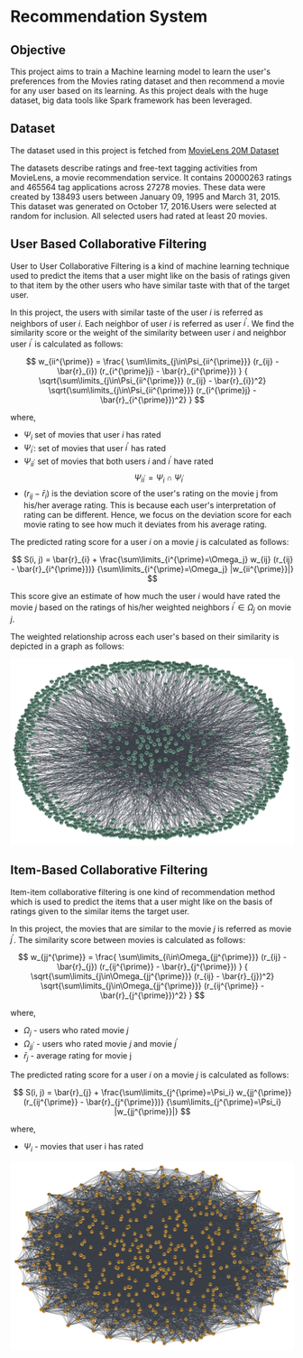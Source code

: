 # Recommendation System


## Objective


This project aims to train a Machine learning model to learn the user's preferences from the Movies rating dataset and then recommend a movie for any user based on its learning. As this project deals with the huge dataset, big data tools like Spark framework has been leveraged.

## Dataset

The dataset used in this project is fetched from [MovieLens 20M Dataset](https://www.kaggle.com/datasets/grouplens/movielens-20m-dataset)

The datasets describe ratings and free-text tagging activities from MovieLens, a movie recommendation service. It contains 20000263 ratings and 465564 tag applications across 27278 movies. These data were created by 138493 users between January 09, 1995 and March 31, 2015. This dataset was generated on October 17, 2016.Users were selected at random for inclusion. All selected users had rated at least 20 movies.

## User Based Collaborative Filtering

User to User Collaborative Filtering is a kind of machine learning technique used to predict the items that a user  might like on the basis of ratings given to that item by the other users who have similar taste with that of the target user.

In this project, the users with similar taste of the user $i$ is referred as neighbors of user $i$. Each neighbor of user $i$ is referred as user $i^{\prime}$. We find the similarity score or the weight of the similarity between user $i$ and neighbor user $i^{\prime}$ is calculated as follows:

$$
w_{ii^{\prime}} =
    \frac{
            \sum\limits_{j\in\Psi_{ii^{\prime}}}
            (r_{ij} - \bar{r}_{i})
            (r_{i^{\prime}j} - \bar{r}_{i^{\prime}})
         }
         {
            \sqrt{\sum\limits_{j\in\Psi_{ii^{\prime}}} (r_{ij} - \bar{r}_{i})^2}
            \sqrt{\sum\limits_{j\in\Psi_{ii^{\prime}}} (r_{i^{\prime}j} - \bar{r}_{i^{\prime}})^2}
        }
$$

where,
* $\Psi_{i}$ set of movies that user $i$ has rated
* $\Psi_{i^{\prime}}$: set of movies that user $i^{\prime}$ has rated
* $\Psi_{ii^{\prime}}$ set of movies that both users $i$ and $i^{\prime}$ have rated
$$\Psi_{ii^{\prime}} = \Psi_{i} \cap \Psi_{i^{\prime}}$$
* $(r_{ij} - \bar{r}_{i})$ is the deviation score of the user's rating on the movie j from his/her average rating. This is because each user's interpretation of rating can be different. Hence, we focus on the deviation score for each movie rating to see how much it deviates from his average rating. 

The predicted rating score for a user $i$ on a movie $j$ is calculated as follows:

$$
S(i, j) = \bar{r}_{i} +
          \frac{\sum\limits_{i^{\prime}=\Omega_j}
          w_{ij} (r_{ij} - \bar{r}_{i^{\prime}})}
         {\sum\limits_{i^{\prime}=\Omega_j} |w_{ii^{\prime}}|}
$$

This score give an estimate of how much the user $i$ would have rated the movie $j$ based on the ratings of his/her weighted neighbors $i^{\prime} \in \Omega_{j}$ on movie $j$. 

The weighted relationship across each user's based on their similarity is depicted in a graph as follows:

![user-user-relationship-img](images/users_relationship.png)

## Item-Based Collaborative Filtering

Item-item collaborative filtering is one kind of recommendation method which is used to predict the items that a user  might like on the basis of ratings given to the similar items the target user. 

In this project, the movies that are similar to the movie $j$ is referred as movie $j^{\prime}$. The similarity score between movies is calculated as follows:

$$
w_{jj^{\prime}} =
    \frac{
            \sum\limits_{i\in\Omega_{jj^{\prime}}}
            (r_{ij} - \bar{r}_{j})
            (r_{ij^{\prime}} - \bar{r}_{j^{\prime}})
         }
         {
            \sqrt{\sum\limits_{j\in\Omega_{jj^{\prime}}} (r_{ij} - \bar{r}_{j})^2}
            \sqrt{\sum\limits_{j\in\Omega_{jj^{\prime}}} (r_{ij^{\prime}} - \bar{r}_{j^{\prime}})^2}
        }
$$

where,

* $\Omega_{j}$ - users who rated movie $j$
* $\Omega_{jj^{\prime}}$ - users who rated movie $j$ and movie $j^{\prime}$
* $\bar{r}_{j}$ - average rating for movie j

The predicted rating score for a user $i$ on a movie $j$ is calculated as follows:

$$
S(i, j) = \bar{r}_{j} +
          \frac{\sum\limits_{j^{\prime}=\Psi_i}
          w_{jj^{\prime}} (r_{ij^{\prime}} - \bar{r}_{j^{\prime}})}
         {\sum\limits_{j^{\prime}=\Psi_i} |w_{jj^{\prime}}|}
$$

where, 
* $\Psi_i$ - movies that user i has rated

![item-item-relationship-img](images/movies_relationship.png)

